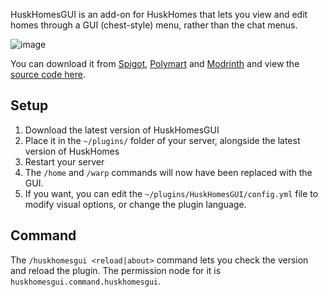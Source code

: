 HuskHomesGUI is an add-on for HuskHomes that lets you view and edit homes through a GUI (chest-style) menu, rather than the chat menus.

![image](https://user-images.githubusercontent.com/31187453/216150666-aab981ba-3d44-471b-9e54-72dd5034bbee.png)

You can download it from [Spigot](https://www.spigotmc.org/resources/huskhomesgui.91059/), [Polymart](https://polymart.org/resource/huskhomesgui.928) and [Modrinth](https://modrinth.com/plugin/huskhomesgui) and view the [source code here](https://github.com/WiIIiam278/HuskHomesGUI).

## Setup
1. Download the latest version of HuskHomesGUI
2. Place it in the `~/plugins/` folder of your server, alongside the latest version of HuskHomes
3. Restart your server
4. The `/home` and `/warp` commands will now have been replaced with the GUI. 
5. If you want, you can edit the `~/plugins/HuskHomesGUI/config.yml` file to modify visual options, or change the plugin language.

## Command
The `/huskhomesgui <reload|about>` command lets you check the version and reload the plugin. The permission node for it is `huskhomesgui.command.huskhomesgui`.

